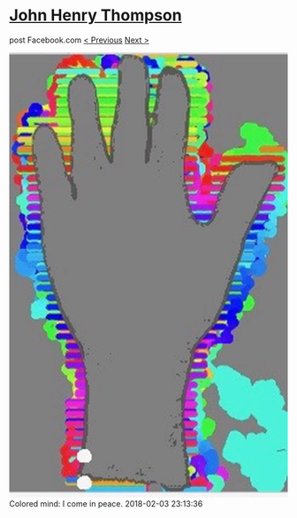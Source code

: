 # [John Henry Thompson](../README.md)
post Facebook.com
[< Previous](2018-02-08-1.md) [Next >](2018-02-01-1.md)

[![](../media/2018-02-03/Timeline-Photos-Colored-mind-I-come-in-peace.jpg)](../README.md)
Colored mind: I come in peace.
2018-02-03 23:13:36